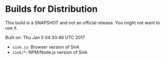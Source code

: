 # Builds for Distribution

This build is a SNAPSHOT and not an official release.  You might not want to use it.

Built on: Thu Jan  5 04:30:46 UTC 2017

* `sink.js`: Browser version of Sink
* `sink/*`: NPM/Node.js version of Sink
